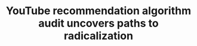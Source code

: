 ---
title: "YouTube recommendation algorithm audit uncovers paths to radicalization"

year: 2019

venue: "VentureBeat"

link: "https://venturebeat.com/2019/08/28/youtube-recommendation-algorithm-audit-uncovers-paths-to-radicalization/"

archive: "https://web.archive.org/web/20190908101708/https://venturebeat.com/2019/08/28/youtube-recommendation-algorithm-audit-uncovers-paths-to-radicalization/"

related_paper: "Auditing Radicalization Pathways on YouTube"

---
